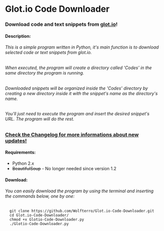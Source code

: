 # Glot.io Code Downloader
### Download code and text snippets from [glot.io](https://glot.io/)!

#### Description:

###### This is a simple program written in Python, it's main function is to download selected code or text snippets from glot.io.
###### When executed, the program will create a directory called 'Codes' in the same directory the program is running.
###### Downloaded snippets will be organized inside the 'Codes' directory by creating a new directory inside it with the snippet's name as the directory's name.
###### You'll just need to execute the program and insert the desired snippet's URL. The program will do the rest.

### [Check the Changelog for more informations about new updates!](https://raw.github.com/Wolfterro/Glot.io-Code-Downloader/master/CHANGELOG.txt)

#### Requirements:
- Python 2.x
- ~~BeautifulSoup~~ - No longer needed since version 1.2

#### Download:

###### You can easily download the program by using the terminal and inserting the commands below, one by one:

      git clone https://github.com/Wolfterro/Glot.io-Code-Downloader.git
      cd Glot.io-Code-Downloader/
      chmod +x Glotio-Code-Downloader.py
      ./Glotio-Code-Downloader.py
